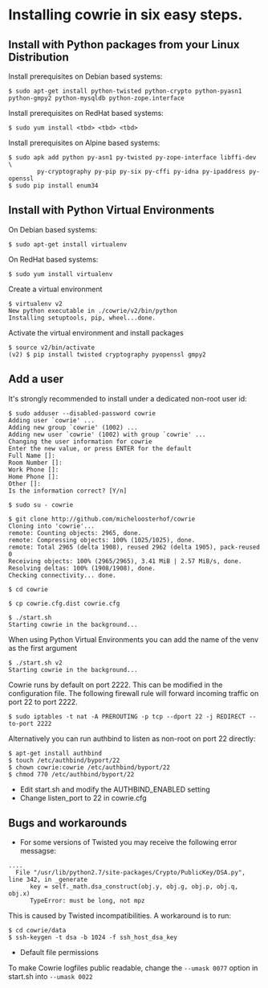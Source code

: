 # Installing cowrie in six easy steps.

## Install with Python packages from your Linux Distribution

Install prerequisites on Debian based systems:

```
$ sudo apt-get install python-twisted python-crypto python-pyasn1 python-gmpy2 python-mysqldb python-zope.interface
```

Install prerequisites on RedHat based systems:

```
$ sudo yum install <tbd> <tbd> <tbd>
```

Install prerequisites on Alpine based systems:

```
$ sudo apk add python py-asn1 py-twisted py-zope-interface libffi-dev \
        py-cryptography py-pip py-six py-cffi py-idna py-ipaddress py-openssl
$ sudo pip install enum34
```

## Install with Python Virtual Environments

On Debian based systems:
```
$ sudo apt-get install virtualenv
```
On RedHat based systems:
```
$ sudo yum install virtualenv
```

Create a virtual environment

```
$ virtualenv v2
New python executable in ./cowrie/v2/bin/python
Installing setuptools, pip, wheel...done.
```

Activate the virtual environment and install packages

```
$ source v2/bin/activate
(v2) $ pip install twisted cryptography pyopenssl gmpy2
```

## Add a user

It's strongly recommended to install under a dedicated non-root user id:

```
$ sudo adduser --disabled-password cowrie
Adding user `cowrie' ...
Adding new group `cowrie' (1002) ...
Adding new user `cowrie' (1002) with group `cowrie' ...
Changing the user information for cowrie
Enter the new value, or press ENTER for the default
Full Name []:
Room Number []:
Work Phone []:
Home Phone []:
Other []:
Is the information correct? [Y/n]

$ sudo su - cowrie

$ git clone http://github.com/micheloosterhof/cowrie
Cloning into 'cowrie'...
remote: Counting objects: 2965, done.
remote: Compressing objects: 100% (1025/1025), done.
remote: Total 2965 (delta 1908), reused 2962 (delta 1905), pack-reused 0
Receiving objects: 100% (2965/2965), 3.41 MiB | 2.57 MiB/s, done.
Resolving deltas: 100% (1908/1908), done.
Checking connectivity... done.

$ cd cowrie

$ cp cowrie.cfg.dist cowrie.cfg

$ ./start.sh
Starting cowrie in the background...
```
When using Python Virtual Environments you can add the name of the venv as the first argument

```
$ ./start.sh v2
Starting cowrie in the background...
```

Cowrie runs by default on port 2222. This can be modified in the configuration file.
The following firewall rule will forward incoming traffic on port 22 to port 2222.

```
$ sudo iptables -t nat -A PREROUTING -p tcp --dport 22 -j REDIRECT --to-port 2222
```

Alternatively you can run authbind to listen as non-root on port 22 directly:

```
$ apt-get install authbind
$ touch /etc/authbind/byport/22
$ chown cowrie:cowrie /etc/authbind/byport/22
$ chmod 770 /etc/authbind/byport/22
```

* Edit start.sh and modify the AUTHBIND_ENABLED setting
* Change listen_port to 22 in cowrie.cfg

## Bugs and workarounds

* For some versions of Twisted you may receive the following error messagse:

```
....
  File "/usr/lib/python2.7/site-packages/Crypto/PublicKey/DSA.py", line 342, in _generate
      key = self._math.dsa_construct(obj.y, obj.g, obj.p, obj.q, obj.x)
      TypeError: must be long, not mpz
```

This is caused by Twisted incompatibilities. A workaround is to run:

```
$ cd cowrie/data
$ ssh-keygen -t dsa -b 1024 -f ssh_host_dsa_key
```

* Default file permissions

To make Cowrie logfiles public readable, change the ```--umask 0077``` option in start.sh into ```--umask 0022```

